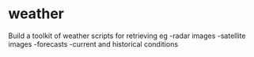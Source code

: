 # weather

Build a toolkit of weather scripts for retrieving eg
-radar images
-satellite images
-forecasts
-current and historical conditions
